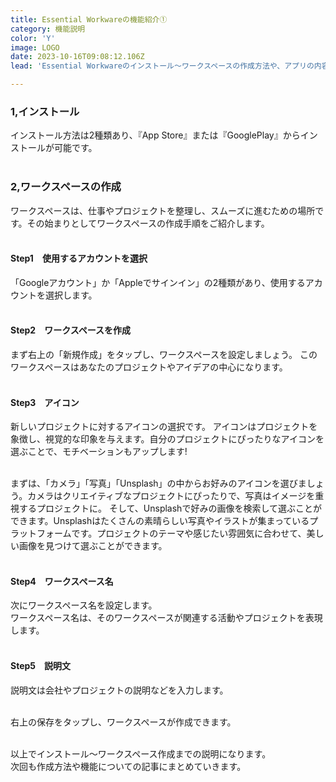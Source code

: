 ```yaml
---
title: Essential Workwareの機能紹介①
category: 機能説明
color: 'Y'
image: LOGO
date: 2023-10-16T09:08:12.106Z
lead: 'Essential Workwareのインストール〜ワークスペースの作成方法や、アプリの内容についてご説明していきます'

---
```


### 1,インストール
インストール方法は2種類あり、『App Store』または『GooglePlay』からインストールが可能です。<br>
<br>

### 2,ワークスペースの作成
ワークスペースは、仕事やプロジェクトを整理し、スムーズに進むための場所です。その始まりとしてワークスペースの作成手順をご紹介します。<br>
<br>

#### Step1　使用するアカウントを選択
「Googleアカウント」か「Appleでサインイン」の2種類があり、使用するアカウントを選択します。<br>
<br>

#### Step2　ワークスペースを作成
まず右上の「新規作成」をタップし、ワークスペースを設定しましょう。
このワークスペースはあなたのプロジェクトやアイデアの中心になります。<br>
<br>

#### Step3　アイコン
新しいプロジェクトに対するアイコンの選択です。 アイコンはプロジェクトを象徴し、視覚的な印象を与えます。自分のプロジェクトにぴったりなアイコンを選ぶことで、モチベーションもアップします!<br>
<br>

まずは、「カメラ」「写真」「Unsplash」の中からお好みのアイコンを選びましょう。カメラはクリエイティブなプロジェクトにぴったりで、写真はイメージを重視するプロジェクトに。
そして、Unsplashで好みの画像を検索して選ぶことができます。Unsplashはたくさんの素晴らしい写真やイラストが集まっているプラ​​ットフォームです。プロジェクトのテーマや感じたい雰囲気に合わせて、美しい画像を見つけて選ぶことができます。<br>
<br>

#### Step4　ワークスペース名
次にワークスペース名を設定します。<br>
ワークスペース名は、そのワークスペースが関連する活動やプロジェクトを表現します。<br>
<br>

#### Step5　説明文
説明文は会社やプロジェクトの説明などを入力します。<br>
<br>

右上の保存をタップし、ワークスペースが作成できます。<br>
<br>

以上でインストール〜ワークスペース作成までの説明になります。<br>
次回も作成方法や機能についての記事にまとめていきます。
